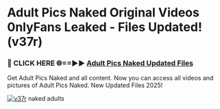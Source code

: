 # Adult Pics Naked Original Videos 0nlyFans Leaked - Files Updated! (v37r)

<h3>🔴 CLICK HERE 🌐==►► <a href="https://tinyurl.com/up5wt9bj" rel="nofollow">Adult Pics Naked Updated Files</a></h3>

Get Adult Pics Naked and all content. Now you can access all videos and pictures of Adult Pics Naked. New Updated Files 2025!

[![v37r](https://i.imgur.com/ABiUzMV.gif)](https://tinyurl.com/up5wt9bj)
naked adults